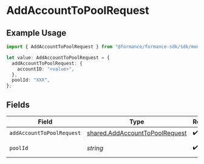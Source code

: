 # AddAccountToPoolRequest

## Example Usage

```typescript
import { AddAccountToPoolRequest } from "@formance/formance-sdk/sdk/models/operations";

let value: AddAccountToPoolRequest = {
  addAccountToPoolRequest: {
    accountID: "<value>",
  },
  poolId: "XXX",
};
```

## Fields

| Field                                                                                   | Type                                                                                    | Required                                                                                | Description                                                                             | Example                                                                                 |
| --------------------------------------------------------------------------------------- | --------------------------------------------------------------------------------------- | --------------------------------------------------------------------------------------- | --------------------------------------------------------------------------------------- | --------------------------------------------------------------------------------------- |
| `addAccountToPoolRequest`                                                               | [shared.AddAccountToPoolRequest](../../../sdk/models/shared/addaccounttopoolrequest.md) | :heavy_check_mark:                                                                      | N/A                                                                                     |                                                                                         |
| `poolId`                                                                                | *string*                                                                                | :heavy_check_mark:                                                                      | The pool ID.                                                                            | XXX                                                                                     |